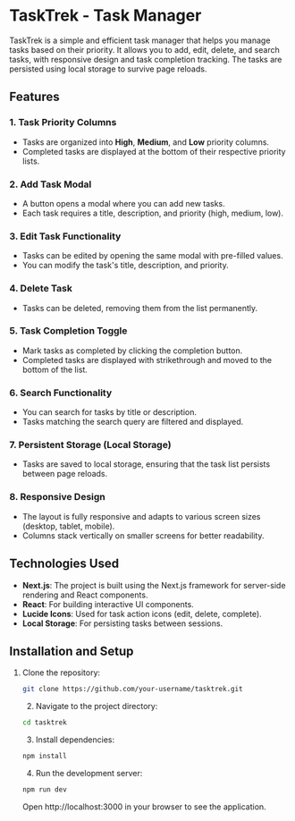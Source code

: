 # TaskTrek - Task Manager

TaskTrek is a simple and efficient task manager that helps you manage tasks based on their priority. It allows you to add, edit, delete, and search tasks, with responsive design and task completion tracking. The tasks are persisted using local storage to survive page reloads.

## Features

### 1. **Task Priority Columns**
   - Tasks are organized into **High**, **Medium**, and **Low** priority columns.
   - Completed tasks are displayed at the bottom of their respective priority lists.
   
### 2. **Add Task Modal**
   - A button opens a modal where you can add new tasks.
   - Each task requires a title, description, and priority (high, medium, low).
   
### 3. **Edit Task Functionality**
   - Tasks can be edited by opening the same modal with pre-filled values.
   - You can modify the task's title, description, and priority.

### 4. **Delete Task**
   - Tasks can be deleted, removing them from the list permanently.

### 5. **Task Completion Toggle**
   - Mark tasks as completed by clicking the completion button.
   - Completed tasks are displayed with strikethrough and moved to the bottom of the list.

### 6. **Search Functionality**
   - You can search for tasks by title or description.
   - Tasks matching the search query are filtered and displayed.

### 7. **Persistent Storage (Local Storage)**
   - Tasks are saved to local storage, ensuring that the task list persists between page reloads.

### 8. **Responsive Design**
   - The layout is fully responsive and adapts to various screen sizes (desktop, tablet, mobile).
   - Columns stack vertically on smaller screens for better readability.

## Technologies Used

- **Next.js**: The project is built using the Next.js framework for server-side rendering and React components.
- **React**: For building interactive UI components.
- **Lucide Icons**: Used for task action icons (edit, delete, complete).
- **Local Storage**: For persisting tasks between sessions.

## Installation and Setup

1. Clone the repository:
   ```bash
   git clone https://github.com/your-username/tasktrek.git
   ```
   2. Navigate to the project directory:
   ```bash
   cd tasktrek
   ```
   3. Install dependencies:
   ```bash
   npm install
   ```
   4. Run the development server:
   ```bash
   npm run dev
   ```
   Open http://localhost:3000 in your browser to see the application.

